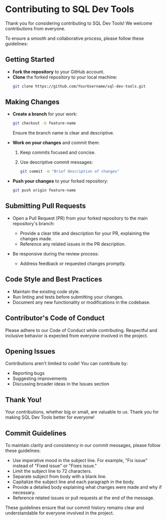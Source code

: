 # Contributing to SQL Dev Tools

Thank you for considering contributing to SQL Dev Tools! We welcome contributions from everyone.

To ensure a smooth and collaborative process, please follow these guidelines:

## Getting Started

- **Fork the repository** to your GitHub account.
- **Clone** the forked repository to your local machine:
  ```bash
  git clone https://github.com/YourUsername/sql-dev-tools.git

## Making Changes

- **Create a branch** for your work:
  ```bash
  git checkout -b feature-name
  ```
  Ensure the branch name is clear and descriptive.

- **Work on your changes** and commit them:
  1. Keep commits focused and concise.
  2. Use descriptive commit messages:

     ```bash
     git commit -m "Brief description of changes"
     ```

- **Push your changes** to your forked repository:
   ```bash
   git push origin feature-name
   ```
## Submitting Pull Requests

- Open a Pull Request (PR) from your forked repository to the main repository's branch:
  - Provide a clear title and description for your PR, explaining the changes made.
  - Reference any related issues in the PR description.

- Be responsive during the review process:
  - Address feedback or requested changes promptly.

## Code Style and Best Practices

- Maintain the existing code style.
- Run linting and tests before submitting your changes.
- Document any new functionality or modifications in the codebase.

## Contributor's Code of Conduct

Please adhere to our Code of Conduct while contributing. Respectful and inclusive behavior is expected from everyone involved in the project.

## Opening Issues

Contributions aren't limited to code! You can contribute by:
- Reporting bugs
- Suggesting improvements
- Discussing broader ideas in the Issues section

## Thank You!

Your contributions, whether big or small, are valuable to us. Thank you for making SQL Dev Tools better for everyone!

## Commit Guidelines
To maintain clarity and consistency in our commit messages, please follow these guidelines:

- Use imperative mood in the subject line. For example, "Fix issue" instead of "Fixed issue" or "Fixes issue."
- Limit the subject line to 72 characters.
- Separate subject from body with a blank line.
- Capitalize the subject line and each paragraph in the body.
- Provide a detailed body explaining what changes were made and why if necessary.
- Reference related issues or pull requests at the end of the message.

These guidelines ensure that our commit history remains clear and understandable for everyone involved in the project.

